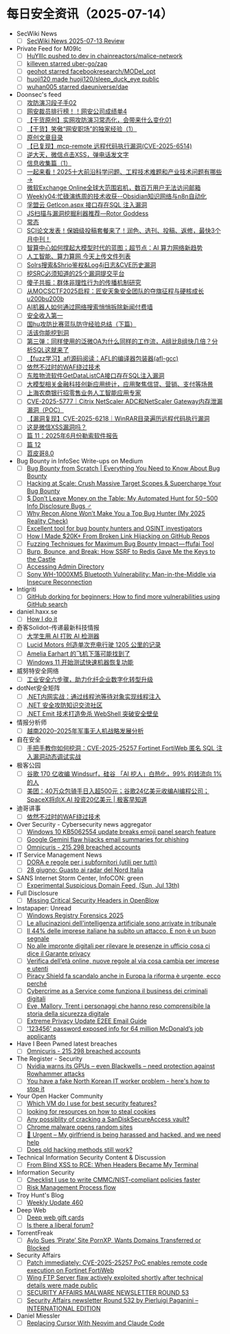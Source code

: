 # 每日安全资讯（2025-07-14）

- SecWiki News
  - [ ] [SecWiki News 2025-07-13 Review](http://www.sec-wiki.com/?2025-07-13)
- Private Feed for M09Ic
  - [ ] [HuYlllc pushed to dev in chainreactors/malice-network](https://github.com/chainreactors/malice-network/compare/125e2429b2...666bbc6bab)
  - [ ] [killeven starred uber-go/zap](https://github.com/uber-go/zap)
  - [ ] [geohot starred facebookresearch/MODel_opt](https://github.com/facebookresearch/MODel_opt)
  - [ ] [huoji120 made huoji120/sleep_duck_eye public](https://github.com/huoji120/sleep_duck_eye)
  - [ ] [wuhan005 starred daeuniverse/dae](https://github.com/daeuniverse/dae)
- Doonsec's feed
  - [ ] [攻防演习段子手02](https://mp.weixin.qq.com/s?__biz=MzU3NjQ5NTIxNg==&mid=2247486013&idx=1&sn=ba6c1fd34e34a2156e1ee855259f20ce)
  - [ ] [网安裁员排行榜！！网安公司成绩单4](https://mp.weixin.qq.com/s?__biz=MzU3NjQ5NTIxNg==&mid=2247486013&idx=2&sn=41fa96e1386682bab65c4fb3c51e792e)
  - [ ] [【干货原创】实网攻防演习常态化，会带来什么变化01](https://mp.weixin.qq.com/s?__biz=MzU3NjQ5NTIxNg==&mid=2247486013&idx=3&sn=620e2fd28f9497ca970eb40d45ea826b)
  - [ ] [【干货】笑傲“网安职场”的独家经验（1）](https://mp.weixin.qq.com/s?__biz=MzU3NjQ5NTIxNg==&mid=2247486013&idx=4&sn=e23d9792f521201d5093c297916327fd)
  - [ ] [原创文章目录](https://mp.weixin.qq.com/s?__biz=MzU3NjQ5NTIxNg==&mid=2247486013&idx=5&sn=2e0c3aca0add5e8a6b21a45d40e139eb)
  - [ ] [【已复现】mcp-remote 远程代码执行漏洞(CVE-2025-6514)](https://mp.weixin.qq.com/s?__biz=MzkzMDMyNzk5NQ==&mid=2247484884&idx=1&sn=4db22793b7eb8e943f0dbcbd42102bd1)
  - [ ] [逆大天，微信点击XSS，弹电话发文字](https://mp.weixin.qq.com/s?__biz=Mzg4MTkwMTI5Mw==&mid=2247490188&idx=1&sn=237e8b92f0b91d5b45fca4a8108b0dcc)
  - [ ] [信息收集篇（1）](https://mp.weixin.qq.com/s?__biz=Mzk1NzQyNzc3NQ==&mid=2247483886&idx=1&sn=b3f7adc4080d0c502b45f8b389f250af)
  - [ ] [一起来看！2025十大前沿科学问题、工程技术难题和产业技术问题有哪些→](https://mp.weixin.qq.com/s?__biz=MzI5NTM4OTQ5Mg==&mid=2247636576&idx=2&sn=54fbbca6022bb9d5ee0b88c04a4d4b9c)
  - [ ] [微软Exchange Online全球大范围宕机，数百万用户无法访问邮箱](https://mp.weixin.qq.com/s?__biz=MzI5NTM4OTQ5Mg==&mid=2247636576&idx=4&sn=87b8ac66b1e8881e22a5819d6d03d2fd)
  - [ ] [Weekly04:忙碌演练周的技术收获--Obsidian知识网络与n8n自动化](https://mp.weixin.qq.com/s?__biz=MzI5MjY4MTMyMQ==&mid=2247492161&idx=1&sn=2041266004b6503be2eda349787821d3)
  - [ ] [孚盟云 Getlcon.aspx 接口存在SQL 注入漏洞](https://mp.weixin.qq.com/s?__biz=Mzk5MDYxODcwMA==&mid=2247483898&idx=1&sn=479ca01aab6c21e9d19081497f01a809)
  - [ ] [JS扫描与漏洞挖掘利器推荐—Rotor Goddess](https://mp.weixin.qq.com/s?__biz=Mzg2NTk4MTE1MQ==&mid=2247487565&idx=1&sn=1f8f19fa59f52f8098ffe19d836e1b57)
  - [ ] [常态](https://mp.weixin.qq.com/s?__biz=MzAwMjQ2NTQ4Mg==&mid=2247499726&idx=1&sn=286f658cdfc7e06ca2cde9ce52312ea7)
  - [ ] [SCI论文发表！保姆级投稿套餐来了！润色、选刊、投稿、返修，最快3个月中刊！](https://mp.weixin.qq.com/s?__biz=MzAwMjQ2NTQ4Mg==&mid=2247499726&idx=2&sn=4b337bf4c0c4512847a63f4d7107d52e)
  - [ ] [智算中心如何撑起大模型时代的蓝图；超节点：AI 算力网络新趋势](https://mp.weixin.qq.com/s?__biz=MjM5OTk4MDE2MA==&mid=2655286622&idx=1&sn=42092d84265f520d381381607765756a)
  - [ ] [人工智能、算力算网 今天上传文件列表](https://mp.weixin.qq.com/s?__biz=MjM5OTk4MDE2MA==&mid=2655286622&idx=2&sn=326245744cc10108dca0c155eac092fc)
  - [ ] [Solrs搜索&Shrio鉴权&Log4j日志&CVE历史漏洞](https://mp.weixin.qq.com/s?__biz=Mzk3NTIyOTA0OQ==&mid=2247485223&idx=1&sn=7cadef856d0360ed2983ea9bd473a955)
  - [ ] [挖SRC必须知道的25个漏洞提交平台](https://mp.weixin.qq.com/s?__biz=Mzg2Nzk0NjA4Mg==&mid=2247503982&idx=1&sn=0b4f5d87ce51350878b046afc4d40c31)
  - [ ] [傻子共振：群体非理性行为的传播机制研究](https://mp.weixin.qq.com/s?__biz=MzU1NjczNjA0Nw==&mid=2247486934&idx=1&sn=c3aa1d923d4b371c6f6b8a477b409ce9)
  - [ ] [从MOCSCTF2025启程：匠安天象安全团队的夺旗征程与硬核成长u200bu200b](https://mp.weixin.qq.com/s?__biz=MzkxOTMwODgyMA==&mid=2247484314&idx=1&sn=9b6b76b2b0befc6fe2f089e88b1f5006)
  - [ ] [AI机器人如何通过网络搜索悄悄拆除新闻付费墙](https://mp.weixin.qq.com/s?__biz=Mzg3MjcxODk1OQ==&mid=2247484337&idx=1&sn=90be142db439811680e7283e7aba4943)
  - [ ] [安全收入第一](https://mp.weixin.qq.com/s?__biz=MzIxNTIzNTExMQ==&mid=2247491926&idx=1&sn=458efd5734e716731b6251dc073b02fd)
  - [ ] [国hu攻防比赛蓝队防守经验总结（下篇）](https://mp.weixin.qq.com/s?__biz=Mzg2ODYxMzY3OQ==&mid=2247519522&idx=1&sn=226b1f514782619e94d0af9b7731a544)
  - [ ] [活该你能挖到洞](https://mp.weixin.qq.com/s?__biz=Mzg2ODYxMzY3OQ==&mid=2247519522&idx=2&sn=9231146f06991db83944da4265cd5fcd)
  - [ ] [第三弹：同样使用的泛微OA为什么同样的工作流，A组比B组快几倍？分析SQL这就来了](https://mp.weixin.qq.com/s?__biz=MzkyMzY0MTk2OA==&mid=2247486270&idx=1&sn=a76bd1e6daf01cb34832027a99cca96b)
  - [ ] [【fuzz学习】afl源码阅读：AFL的编译器包装器(afl-gcc)](https://mp.weixin.qq.com/s?__biz=MzkyNjU3NDQ1MA==&mid=2247488456&idx=1&sn=e2de0f8161169cd38351c8b4eb19c3ec)
  - [ ] [依然不过时的WAF绕过技术](https://mp.weixin.qq.com/s?__biz=MzIzMTIzNTM0MA==&mid=2247497884&idx=1&sn=ece312b9a38c44d79d3721eb53976087)
  - [ ] [东胜物流软件GetDataListCA接口存在SQL注入漏洞](https://mp.weixin.qq.com/s?__biz=Mzk5MDYxODcwMA==&mid=2247483889&idx=1&sn=49db58752bf20b6e1a322dc5c9a9e614)
  - [ ] [大模型相关金融科技创新应用统计，应用聚焦信贷、营销、支付等场景](https://mp.weixin.qq.com/s?__biz=MzIxMDIwODM2MA==&mid=2653932426&idx=1&sn=8e1f2f967c20b13caa61446f75be536f)
  - [ ] [上海农商银行招零售业务人工智能应用专家](https://mp.weixin.qq.com/s?__biz=MzIxMDIwODM2MA==&mid=2653932426&idx=2&sn=a962f606407c3226dcf4b03ad5a070e1)
  - [ ] [CVE-2025-5777｜Citrix NetScaler ADC和NetScaler Gateway内存泄漏漏洞（POC）](https://mp.weixin.qq.com/s?__biz=Mzg2ODcxMjYzMA==&mid=2247486079&idx=1&sn=79828c12688c4daf8723f32f2877dc05)
  - [ ] [【漏洞复现】CVE-2025-6218｜WinRAR目录遍历远程代码执行漏洞](https://mp.weixin.qq.com/s?__biz=Mzg2ODcxMjYzMA==&mid=2247486079&idx=2&sn=b06c26e63d5694cb6383efb350fb9f34)
  - [ ] [这是微信XSS漏洞吗？](https://mp.weixin.qq.com/s?__biz=MzkyNTU3MjA3OQ==&mid=2247485148&idx=1&sn=280d1d4f4a5c5819b526819228c350bf)
  - [ ] [篇 11：2025年6月份勒索软件报告](https://mp.weixin.qq.com/s?__biz=MzkzNDIzNDUxOQ==&mid=2247500728&idx=1&sn=16a4e6d510686929d1aad332ae5734d1)
  - [ ] [篇 12](https://mp.weixin.qq.com/s?__biz=MzkzNDIzNDUxOQ==&mid=2247500728&idx=2&sn=35b012f970cfe988a28cb605ec117b72)
  - [ ] [苕皮哥8.0](https://mp.weixin.qq.com/s?__biz=MzIwOTMzMzY0Ng==&mid=2247487909&idx=1&sn=1be793fefb71b77293c14dce670f7399)
- Bug Bounty in InfoSec Write-ups on Medium
  - [ ] [Bug Bounty from Scratch | Everything You Need to Know About Bug Bounty](https://infosecwriteups.com/bug-bounty-from-scratch-everything-you-need-to-know-about-bug-bounty-7188d57d36f2?source=rss----7b722bfd1b8d--bug_bounty)
  - [ ] [Hacking at Scale: Crush Massive Target Scopes & Supercharge Your Bug Bounty](https://infosecwriteups.com/hacking-at-scale-crush-massive-target-scopes-supercharge-your-bug-bounty-dcd856d01601?source=rss----7b722bfd1b8d--bug_bounty)
  - [ ] [$ Don’t Leave Money on the Table: My Automated Hunt for $50-$500 Info Disclosure Bugs ️‍♂️](https://infosecwriteups.com/dont-leave-money-on-the-table-my-automated-hunt-for-50-500-info-disclosure-bugs-%EF%B8%8F-%EF%B8%8F-e088eba923cf?source=rss----7b722bfd1b8d--bug_bounty)
  - [ ] [Why Recon Alone Won’t Make You a Top Bug Hunter (My 2025 Reality Check)](https://infosecwriteups.com/why-recon-alone-wont-make-you-a-top-bug-hunter-my-2025-reality-check-4d7843e39019?source=rss----7b722bfd1b8d--bug_bounty)
  - [ ] [Excellent tool for bug bounty hunters and OSINT investigators](https://infosecwriteups.com/excellent-tool-for-bug-bounty-hunters-and-osint-investigators-b6655cbabb28?source=rss----7b722bfd1b8d--bug_bounty)
  - [ ] [How I Made $20K+ From Broken Link Hijacking on GitHub Repos](https://infosecwriteups.com/how-i-made-20k-from-broken-link-hijacking-on-github-repos-67d8917912f7?source=rss----7b722bfd1b8d--bug_bounty)
  - [ ] [Fuzzing Techniques for Maximum Bug Bounty Impact — ffufai Tool](https://infosecwriteups.com/fuzzing-techniques-for-maximum-bug-bounty-impact-ffufai-tool-74e21735d6f1?source=rss----7b722bfd1b8d--bug_bounty)
  - [ ] [Burp, Bounce, and Break: How SSRF to Redis Gave Me the Keys to the Castle](https://infosecwriteups.com/burp-bounce-and-break-how-ssrf-to-redis-gave-me-the-keys-to-the-castle-19ba546093e4?source=rss----7b722bfd1b8d--bug_bounty)
  - [ ] [Accessing Admin Directory](https://infosecwriteups.com/accessing-admin-directory-eec04145a0fc?source=rss----7b722bfd1b8d--bug_bounty)
  - [ ] [Sony WH-1000XM5 Bluetooth Vulnerability: Man-in-the-Middle via Insecure Reconnection](https://infosecwriteups.com/sony-wh-1000xm5-bluetooth-vulnerability-man-in-the-middle-via-insecure-reconnection-cb1125e2f77b?source=rss----7b722bfd1b8d--bug_bounty)
- Intigriti
  - [ ] [GitHub dorking for beginners: How to find more vulnerabilities using GitHub search](https://www.intigriti.com/researchers/blog/hacking-tools/advanced-github-dorking-guide)
- daniel.haxx.se
  - [ ] [How I do it](https://daniel.haxx.se/blog/2025/07/13/how-i-do-it/)
- 奇客Solidot–传递最新科技情报
  - [ ] [大学生用 AI 打败 AI 检测器](https://www.solidot.org/story?sid=81783)
  - [ ] [Lucid Motors 创造单次充电行驶 1205 公里的记录](https://www.solidot.org/story?sid=81782)
  - [ ] [Amelia Earhart 的飞机下落可能找到了](https://www.solidot.org/story?sid=81781)
  - [ ] [Windows 11 开始测试快速机器恢复功能](https://www.solidot.org/story?sid=81780)
- 威努特安全网络
  - [ ] [工业安全六步骤，助力化纤企业数字化转型升级](https://mp.weixin.qq.com/s?__biz=MzAwNTgyODU3NQ==&mid=2651134314&idx=1&sn=38c6d036f677da15478b92b9e394b382)
- dotNet安全矩阵
  - [ ] [.NET内网实战：通过线程池等待对象实现线程注入](https://mp.weixin.qq.com/s?__biz=MzUyOTc3NTQ5MA==&mid=2247500073&idx=1&sn=70def9028da43f156cc586ca9b2f6fc3)
  - [ ] [.NET 安全攻防知识交流社区](https://mp.weixin.qq.com/s?__biz=MzUyOTc3NTQ5MA==&mid=2247500073&idx=2&sn=9bf564c7b3a016326d2f647fe535a202)
  - [ ] [.NET Emit 技术打造免杀 WebShell 突破安全壁垒](https://mp.weixin.qq.com/s?__biz=MzUyOTc3NTQ5MA==&mid=2247500073&idx=3&sn=1b429e6f4c62558d01b04dc3bc62fc13)
- 情报分析师
  - [ ] [越南2020–2025年军事无人机战略发展分析](https://mp.weixin.qq.com/s?__biz=MzA3Mjc1MTkwOA==&mid=2650561772&idx=1&sn=8a746c83354b713639a1f4233301e411)
- 自在安全
  - [ ] [手把手教你如何挖洞：CVE-2025-25257 Fortinet FortiWeb 匿名 SQL 注入漏洞动态调试实战](https://mp.weixin.qq.com/s?__biz=Mzk0NTU5Mjg0Ng==&mid=2247492236&idx=1&sn=8d8564b4b92621d0ce1783198a801077)
- 极客公园
  - [ ] [谷歌 170 亿收编 Windsurf，硅谷 「AI 挖人」白热化，99% 的钱流向 1% 的人](https://mp.weixin.qq.com/s?__biz=MTMwNDMwODQ0MQ==&mid=2653082640&idx=1&sn=30bf214238a35fe76c69166ed7bb3814)
  - [ ] [美团：40万众包骑手日入超500元；谷歌24亿美元收编AI编程公司；SpaceX将向X.AI 投资20亿美元 | 极客早知道](https://mp.weixin.qq.com/s?__biz=MTMwNDMwODQ0MQ==&mid=2653082621&idx=1&sn=c92068ab0f35c556a553784236b88afc)
- 迪哥讲事
  - [ ] [依然不过时的WAF绕过技术](https://mp.weixin.qq.com/s?__biz=MzIzMTIzNTM0MA==&mid=2247497884&idx=1&sn=ece312b9a38c44d79d3721eb53976087)
- Over Security - Cybersecurity news aggregator
  - [ ] [Windows 10 KB5062554 update breaks emoji panel search feature](https://www.bleepingcomputer.com/news/microsoft/windows-10-kb5062554-update-breaks-emoji-panel-search-feature/)
  - [ ] [Google Gemini flaw hijacks email summaries for phishing](https://www.bleepingcomputer.com/news/security/google-gemini-flaw-hijacks-email-summaries-for-phishing/)
  - [ ] [Omnicuris - 215,298 breached accounts](https://haveibeenpwned.com/Breach/Omnicuris)
- IT Service Management News
  - [ ] [DORA e regole per i subfornitori (utili per tutti)](http://blog.cesaregallotti.it/2025/07/dora-e-regole-per-i-subfornitori-utili.html)
  - [ ] [28 giugno: Guasto ai radar del Nord Italia](http://blog.cesaregallotti.it/2025/07/28-giugno-guasto-ai-radar-del-nord.html)
- SANS Internet Storm Center, InfoCON: green
  - [ ] [Experimental Suspicious Domain Feed, (Sun, Jul 13th)](https://isc.sans.edu/diary/rss/32102)
- Full Disclosure
  - [ ] [Missing Critical Security Headers in OpenBlow](https://seclists.org/fulldisclosure/2025/Jul/13)
- Instapaper: Unread
  - [ ] [Windows Registry Forensics 2025](https://www.cybertriage.com/blog/windows-registry-forensics-2025/)
  - [ ] [Le allucinazioni dell'intelligenza artificiale sono arrivate in tribunale](https://www.wired.it/article/allucinazioni-intelligenza-artificiale-errori-giustizia-tribunali/)
  - [ ] [Il 44% delle imprese italiane ha subito un attacco. E non è un buon segnale](https://www.cybersecurity360.it/news/imprese-italiane-attacco/)
  - [ ] [No alle impronte digitali per rilevare le presenze in ufficio cosa ci dice il Garante privacy](https://www.cybersecurity360.it/legal/privacy-dati-personali/no-alle-impronte-digitali-per-rilevare-le-presenze-del-personale-cosa-ci-dice-il-garante-privacy/)
  - [ ] [Verifica dell’età online, nuove regole al via cosa cambia per imprese e utenti](https://www.agendadigitale.eu/sicurezza/privacy/verifica-delleta-online-nuove-regole-al-via-cosa-cambia-per-imprese-e-utenti/)
  - [ ] [Piracy Shield fa scandalo anche in Europa la riforma è urgente, ecco perché](https://www.agendadigitale.eu/mercati-digitali/piracy-shield-fa-scandalo-anche-in-europa-la-riforma-e-urgente-ecco-perche/)
  - [ ] [Cybercrime as a Service come funziona il business dei criminali digitali](https://www.agendadigitale.eu/sicurezza/cybercrime-as-a-service-come-funziona-il-business-dei-criminali-digitali/)
  - [ ] [Eve, Mallory, Trent i personaggi che hanno reso comprensibile la storia della sicurezza digitale](https://www.cybersecurity360.it/cultura-cyber/eve-mallory-trent-i-personaggi-che-hanno-reso-comprensibile-la-storia-della-sicurezza-digitale/)
  - [ ] [Extreme Privacy Update E2EE Email Guide](https://inteltechniques.com/blog/2025/07/12/extreme-privacy-update-e2ee-email-guide/)
  - [ ] ['123456' password exposed info for 64 million McDonald’s job applicants](https://www.bleepingcomputer.com/news/security/123456-password-exposed-info-for-64-million-mcdonalds-job-applicants/)
- Have I Been Pwned latest breaches
  - [ ] [Omnicuris - 215,298 breached accounts](https://haveibeenpwned.com/Breach/Omnicuris)
- The Register - Security
  - [ ] [Nvidia warns its GPUs – even Blackwells – need protection against Rowhammer attacks](https://go.theregister.com/feed/www.theregister.com/2025/07/13/infosec_in_brief/)
  - [ ] [You have a fake North Korean IT worker problem - here's how to stop it](https://go.theregister.com/feed/www.theregister.com/2025/07/13/fake_it_worker_problem/)
- Your Open Hacker Community
  - [ ] [Which VM do I use for best security features?](https://www.reddit.com/r/HowToHack/comments/1lyxp5j/which_vm_do_i_use_for_best_security_features/)
  - [ ] [looking for resources on how to steal cookies](https://www.reddit.com/r/HowToHack/comments/1lysmb6/looking_for_resources_on_how_to_steal_cookies/)
  - [ ] [Any possiblity of cracking a SanDiskSecureAccess vault?](https://www.reddit.com/r/HowToHack/comments/1lyphmb/any_possiblity_of_cracking_a_sandisksecureaccess/)
  - [ ] [Chrome malware opens random sites](https://www.reddit.com/r/HowToHack/comments/1lyozr2/chrome_malware_opens_random_sites/)
  - [ ] [📣 Urgent – My girlfriend is being harassed and hacked, and we need help](https://www.reddit.com/r/HowToHack/comments/1lyxcxg/urgent_my_girlfriend_is_being_harassed_and_hacked/)
  - [ ] [Does old hacking methods still work?](https://www.reddit.com/r/HowToHack/comments/1lyjcp1/does_old_hacking_methods_still_work/)
- Technical Information Security Content & Discussion
  - [ ] [From Blind XSS to RCE: When Headers Became My Terminal](https://www.reddit.com/r/netsec/comments/1lyfkpu/from_blind_xss_to_rce_when_headers_became_my/)
- Information Security
  - [ ] [Checklist I use to write CMMC/NIST-compliant policies faster](https://www.reddit.com/r/Information_Security/comments/1lz076f/checklist_i_use_to_write_cmmcnistcompliant/)
  - [ ] [Risk Management Process flow](https://www.reddit.com/r/Information_Security/comments/1lyz72u/risk_management_process_flow/)
- Troy Hunt's Blog
  - [ ] [Weekly Update 460](https://www.troyhunt.com/weekly-update-460/)
- Deep Web
  - [ ] [Deep web gift cards](https://www.reddit.com/r/deepweb/comments/1lyxojn/deep_web_gift_cards/)
  - [ ] [Is there a liberal forum?](https://www.reddit.com/r/deepweb/comments/1lyewad/is_there_a_liberal_forum/)
- TorrentFreak
  - [ ] [Aylo Sues ‘Pirate’ Site PornXP, Wants Domains Transferred or Blocked](https://torrentfreak.com/aylo-sues-pirate-site-pornxp-wants-domains-transferred-or-blocked/)
- Security Affairs
  - [ ] [Patch immediately: CVE-2025-25257 PoC enables remote code execution on Fortinet FortiWeb](https://securityaffairs.com/179874/security/patch-immediately-cve-2025-25257-poc-enables-remote-code-execution-on-fortinet-fortiweb.html)
  - [ ] [Wing FTP Server flaw actively exploited shortly after technical details were made public](https://securityaffairs.com/179861/hacking/wing-ftp-server-flaw-actively-exploited-shortly-after-technical-details-were-made-public.html)
  - [ ] [SECURITY AFFAIRS MALWARE NEWSLETTER ROUND 53](https://securityaffairs.com/179854/breaking-news/security-affairs-malware-newsletter-round-52-2.html)
  - [ ] [Security Affairs newsletter Round 532 by Pierluigi Paganini – INTERNATIONAL EDITION](https://securityaffairs.com/179847/breaking-news/security-affairs-newsletter-round-532-by-pierluigi-paganini-international-edition.html)
- Daniel Miessler
  - [ ] [Replacing Cursor With Neovim and Claude Code](https://danielmiessler.com/blog/replacing-cursor-with-neovim-claude-code)
